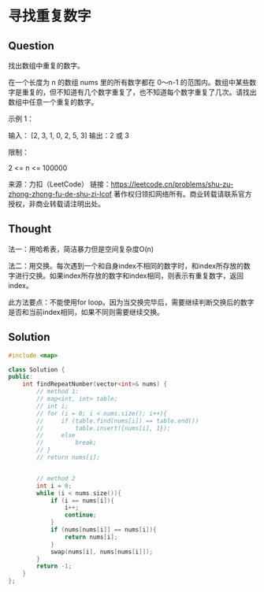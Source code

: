 # 寻找重复数字

## Question
找出数组中重复的数字。


在一个长度为 n 的数组 nums 里的所有数字都在 0～n-1 的范围内。数组中某些数字是重复的，但不知道有几个数字重复了，也不知道每个数字重复了几次。请找出数组中任意一个重复的数字。

示例 1：

输入：
[2, 3, 1, 0, 2, 5, 3]   输出：2 或 3 
 

限制：

2 <= n <= 100000

来源：力扣（LeetCode）
链接：https://leetcode.cn/problems/shu-zu-zhong-zhong-fu-de-shu-zi-lcof
著作权归领扣网络所有。商业转载请联系官方授权，非商业转载请注明出处。

## Thought

法一：用哈希表，简洁暴力但是空间复杂度O(n)

法二：用交换。每次遇到一个和自身index不相同的数字时，和index所存放的数字进行交换。如果index所存放的数字和index相同，则表示有重复数字，返回index。

此方法要点：不能使用for loop。因为当交换完毕后，需要继续判断交换后的数字是否和当前index相同，如果不同则需要继续交换。


## Solution
``` C++
#include <map>

class Solution {
public:
    int findRepeatNumber(vector<int>& nums) {
        // method 1:
        // map<int, int> table;
        // int i;
        // for (i = 0; i < nums.size(); i++){
        //     if (table.find(nums[i]) == table.end())
        //         table.insert({nums[i], 1});
        //     else
        //         break;
        // }
        // return nums[i];


        // method 2
        int i = 0;
        while (i < nums.size()){
            if (i == nums[i]){
                i++;
                continue;
            }
            if (nums[nums[i]] == nums[i]){
                return nums[i];
            }
            swap(nums[i], nums[nums[i]]);
        }
        return -1;
    }
};
```
